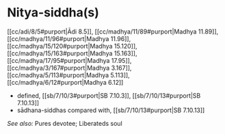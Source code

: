 # Nitya-siddha(s)

[[cc/adi/8/5#purport|Ādi 8.5]], [[cc/madhya/11/89#purport|Madhya 11.89]], [[cc/madhya/11/96#purport|Madhya 11.96]], [[cc/madhya/15/120#purport|Madhya 15.120]], [[cc/madhya/15/163#purport|Madhya 15.163]], [[cc/madhya/17/95#purport|Madhya 17.95]], [[cc/madhya/3/167#purport|Madhya 3.167]], [[cc/madhya/5/113#purport|Madhya 5.113]], [[cc/madhya/6/12#purport|Madhya 6.12]]

* defined, [[sb/7/10/3#purport|SB 7.10.3]], [[sb/7/10/13#purport|SB 7.10.13]]
* sādhana-siddhas compared with, [[sb/7/10/13#purport|SB 7.10.13]]

*See also:* Pures devotee; Liberateds soul
